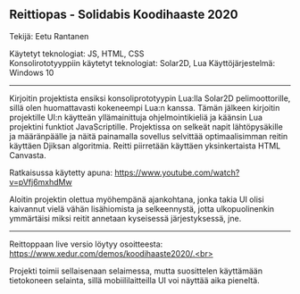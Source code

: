 Reittiopas - Solidabis Koodihaaste 2020
----

Tekijä: Eetu Rantanen

Käytetyt teknologiat: JS, HTML, CSS<br>
Konsolirototyyppiin käytetyt teknologiat: Solar2D, Lua
Käyttöjärjestelmä: Windows 10

----

Kirjoitin projektista ensiksi konsoliprototyypin Lua:lla Solar2D pelimoottorille, sillä olen huomattavasti kokeneempi Lua:n kanssa.
Tämän jälkeen kirjoitin projektille UI:n käytteän yllämainittuja ohjelmointikieliä ja käänsin Lua projektini funktiot JavaScriptille. Projektissa on selkeät napit lähtöpysäkille ja määränpäälle ja näitä painamalla sovellus selvittää optimaalisimman reitin käyttäen Djiksan algoritmia. Reitti piirretään käyttäen yksinkertaista HTML Canvasta.

Ratkaisussa käytetty apuna: https://www.youtube.com/watch?v=pVfj6mxhdMw

Aloitin projektin olettua myöhempänä ajankohtana, jonka takia UI olisi kaivannut vielä vähän lisähiomista ja selkeennystä, jotta ulkopuolinenkin ymmärtäisi miksi reitit annetaan kyseisessä järjestyksessä, jne. 

----

Reittoppaan live versio löytyy osoitteesta: https://www.xedur.com/demos/koodihaaste2020/.<br>


Projekti toimii sellaisenaan selaimessa, mutta suosittelen käyttämään tietokoneen selainta, sillä mobiililaitteilla UI voi näyttää aika pieneltä.
